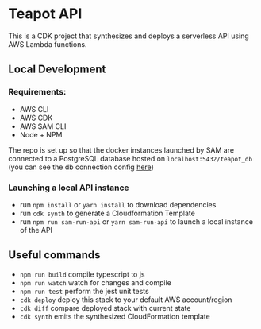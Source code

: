 # Teapot API

This is a CDK project that synthesizes and deploys a serverless API using AWS Lambda functions.

## Local Development

### Requirements:
- AWS CLI
- AWS CDK
- AWS SAM CLI
- Node + NPM

The repo is set up so that the docker instances launched by SAM are connected to a PostgreSQL database hosted on `localhost:5432/teapot_db` (you can see the db connection config [here](https://github.com/kobili/teapot-api/blob/main/src/db/data-source.ts))

### Launching a local API instance
- run `npm install` or `yarn install` to download dependencies
- run `cdk synth` to generate a Cloudformation Template
- run `npm run sam-run-api` or `yarn sam-run-api` to launch a local instance of the API

## Useful commands

* `npm run build`   compile typescript to js
* `npm run watch`   watch for changes and compile
* `npm run test`    perform the jest unit tests
* `cdk deploy`      deploy this stack to your default AWS account/region
* `cdk diff`        compare deployed stack with current state
* `cdk synth`       emits the synthesized CloudFormation template
